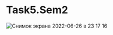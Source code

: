 # Task5.Sem2
![Снимок экрана 2022-06-26 в 23 17 16](https://user-images.githubusercontent.com/90615129/175832327-259fa057-2908-4573-bcb9-563220e93da0.png)
